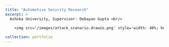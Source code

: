 ```yaml
---
title: "Automotive Security Research"
excerpt: >
  Ashoka University, Supervisor: Debayan Gupta <br/>

    <img src='/images/attack_scenario.drawio.png' style='width: 40%; height: 20%;'>
    
collection: portfolio
---
```


 
<!-- <img src='/images/autosec_display2.jpeg' style='width: 40%; height: auto;'> -->